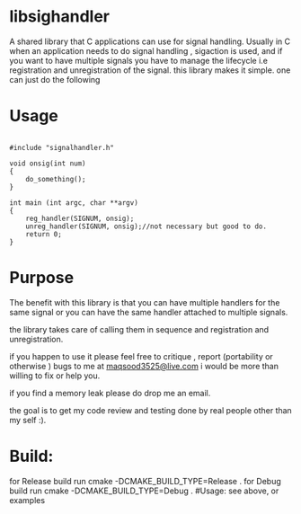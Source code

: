 # libsighandler
A shared library that C applications can use for signal handling.
Usually in C when an application needs to do signal handling , 
sigaction is used, and if you want to have multiple signals
you have to manage the lifecycle i.e registration and unregistration of the signal.
this library makes it simple.
one can just do the following

# Usage
```code C

#include "signalhandler.h"

void onsig(int num)
{
    do_something();
}

int main (int argc, char **argv)
{
    reg_handler(SIGNUM, onsig);
    unreg_handler(SIGNUM, onsig);//not necessary but good to do.
    return 0;
}
```
# Purpose
The benefit with this library is that you can have multiple handlers for the same signal
or you can have the same handler attached to multiple signals.

the library takes care of calling them in sequence and registration and unregistration.

if you happen to use it please feel free to critique , report (portability or otherwise ) bugs  to me at maqsood3525@live.com
i would be more than willing to fix or help you.

if you find a memory leak please do drop me an email.

the goal is to get my code review and testing done by real people other than my self :).

# Build:
for Release build
	run cmake -DCMAKE_BUILD_TYPE=Release .
for Debug build
	run cmake -DCMAKE_BUILD_TYPE=Debug .
#Usage:
    see above, or examples

